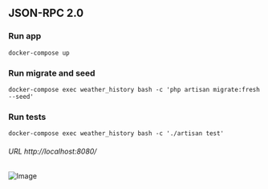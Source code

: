 ## JSON-RPC 2.0

### Run app
```docker-compose up```

### Run migrate and seed
```docker-compose exec weather_history bash -c 'php artisan migrate:fresh --seed'```

### Run tests
```docker-compose exec weather_history bash -c './artisan test'```

###### URL http://localhost:8080/

![Image](./img.png)

